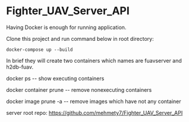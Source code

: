 # Fighter_UAV_Server_API

Having Docker is enough for running application.

Clone this project and run command below in root directory:

    docker-compose up --build
    
In brief they will create two containers which names are fuavserver and h2db-fuav.

docker ps -- show executing containers

docker container prune -- remove nonexecuting containers

docker image prune -a -- remove images which have not any container

server root repo: https://github.com/mehmety7/Fighter_UAV_Server_API
